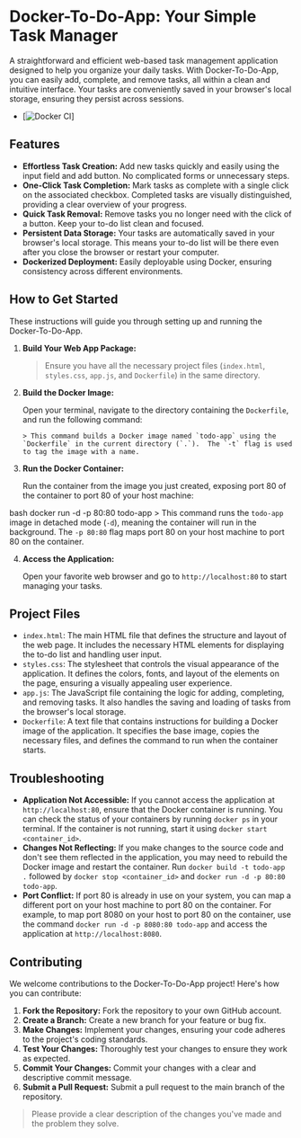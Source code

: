 # Docker-To-Do-App: Your Simple Task Manager

A straightforward and efficient web-based task management application designed to help you organize your daily tasks. With Docker-To-Do-App, you can easily add, complete, and remove tasks, all within a clean and intuitive interface. Your tasks are conveniently saved in your browser's local storage, ensuring they persist across sessions.
- [![Docker CI](https://github.com/omokehinde-hub/To-Do-App/actions/workflows/docker-ci.yml/badge.svg)]


## Features

-   **Effortless Task Creation:** Add new tasks quickly and easily using the input field and add button.  No complicated forms or unnecessary steps.
-   **One-Click Task Completion:** Mark tasks as complete with a single click on the associated checkbox. Completed tasks are visually distinguished, providing a clear overview of your progress.
-   **Quick Task Removal:** Remove tasks you no longer need with the click of a button. Keep your to-do list clean and focused.
-   **Persistent Data Storage:** Your tasks are automatically saved in your browser's local storage.  This means your to-do list will be there even after you close the browser or restart your computer.
-   **Dockerized Deployment:** Easily deployable using Docker, ensuring consistency across different environments.

## How to Get Started

These instructions will guide you through setting up and running the Docker-To-Do-App.

1.  **Build Your Web App Package:**

    > Ensure you have all the necessary project files (`index.html`, `styles.css`, `app.js`, and `Dockerfile`) in the same directory.

2.  **Build the Docker Image:**

    Open your terminal, navigate to the directory containing the `Dockerfile`, and run the following command:

        > This command builds a Docker image named `todo-app` using the `Dockerfile` in the current directory (`.`).  The `-t` flag is used to tag the image with a name.

3.  **Run the Docker Container:**

    Run the container from the image you just created, exposing port 80 of the container to port 80 of your host machine:

bash
    docker run -d -p 80:80 todo-app
        > This command runs the `todo-app` image in detached mode (`-d`), meaning the container will run in the background. The `-p 80:80` flag maps port 80 on your host machine to port 80 on the container.

4.  **Access the Application:**

    Open your favorite web browser and go to `http://localhost:80` to start managing your tasks.

## Project Files

-   `index.html`: The main HTML file that defines the structure and layout of the web page. It includes the necessary HTML elements for displaying the to-do list and handling user input.
-   `styles.css`: The stylesheet that controls the visual appearance of the application.  It defines the colors, fonts, and layout of the elements on the page, ensuring a visually appealing user experience.
-   `app.js`:  The JavaScript file containing the logic for adding, completing, and removing tasks. It also handles the saving and loading of tasks from the browser's local storage.
-   `Dockerfile`: A text file that contains instructions for building a Docker image of the application. It specifies the base image, copies the necessary files, and defines the command to run when the container starts.

## Troubleshooting

-   **Application Not Accessible:** If you cannot access the application at `http://localhost:80`, ensure that the Docker container is running.  You can check the status of your containers by running `docker ps` in your terminal. If the container is not running, start it using `docker start <container_id>`.
-   **Changes Not Reflecting:** If you make changes to the source code and don't see them reflected in the application, you may need to rebuild the Docker image and restart the container.  Run `docker build -t todo-app .` followed by `docker stop <container_id>` and `docker run -d -p 80:80 todo-app`.
-   **Port Conflict:** If port 80 is already in use on your system, you can map a different port on your host machine to port 80 on the container.  For example, to map port 8080 on your host to port 80 on the container, use the command `docker run -d -p 8080:80 todo-app` and access the application at `http://localhost:8080`.

## Contributing

We welcome contributions to the Docker-To-Do-App project! Here's how you can contribute:

1.  **Fork the Repository:** Fork the repository to your own GitHub account.
2.  **Create a Branch:** Create a new branch for your feature or bug fix.
3.  **Make Changes:** Implement your changes, ensuring your code adheres to the project's coding standards.
4.  **Test Your Changes:** Thoroughly test your changes to ensure they work as expected.
5.  **Commit Your Changes:** Commit your changes with a clear and descriptive commit message.
6.  **Submit a Pull Request:** Submit a pull request to the main branch of the repository.

> Please provide a clear description of the changes you've made and the problem they solve.
